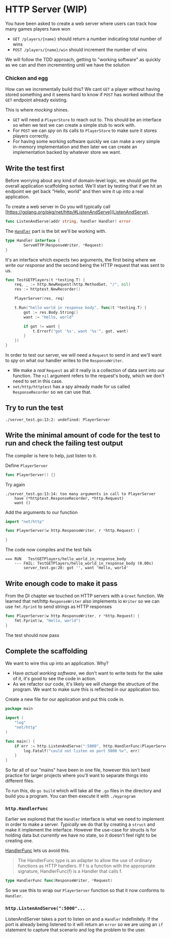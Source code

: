 # HTTP Server (WIP)

You have been asked to create a web server where users can track how many games players have won

- `GET /players/{name}` should return a number indicating total number of wins
- `POST /players/{name}/win` should increment the number of wins 

We will follow the TDD approach, getting to "working software" as quickly as we can and then incrementing until we have the solution

### Chicken and egg

How can we incrementally build this? We cant `GET` a player without having stored something and it seems hard to know if `POST` has worked without the `GET` endpoint already existing. 

This is where _mocking_ shines. 

- `GET` will need a `PlayerStore` to reach out to. This should be an interface so when we test we can create a simple stub to work with.
- For `POST` we can _spy_ on its calls to `PlayerStore` to make sure it stores players correctly. 
- For having some working software quickly we can make a very simple in-memory implementation and then later we can create an implementation backed by whatever store we want. 

## Write the test first

Before worrying about any kind of domain-level logic, we should get the overall application scaffolding sorted. We'll start by testing that if we hit an endpoint we get back "Hello, world" and then wire it up into a real application.

To create a web server in Go you will typically call [https://golang.org/pkg/net/http/#ListenAndServe](ListenAndServe).

```go
func ListenAndServe(addr string, handler Handler) error
```

The [`Handler`](https://golang.org/pkg/net/http/#Handler) part is the bit we'll be working with.

```go
type Handler interface {
        ServeHTTP(ResponseWriter, *Request)
}
```

It's an interface which expects two arguments, the first being where we _write our response_ and the second being the HTTP request that was sent to us.

```go
func TestGETPlayers(t *testing.T) {
	req, _ := http.NewRequest(http.MethodGet, "/", nil)
	res := httptest.NewRecorder()

	PlayerServer(res, req)

	t.Run("hello world in response body", func(t *testing.T) {
		got := res.Body.String()
		want := "Hello, world"

		if got != want {
			t.Errorf("got '%s', want '%s'", got, want)
		}
	})
}
```

In order to test our server, we will need a `Request` to send in and we'll want to _spy_ on what our handler writes to the `ResponseWriter`. 

- We make a _real_ `Request` as all it really is a collection of data sent into our function. The `nil` argument refers to the request's body, which we don't need to set in this case.
- `net/http/httptest` has a spy already made for us called `ResponseRecorder` so we can use that. 

## Try to run the test

`./server_test.go:13:2: undefined: PlayerServer`

## Write the minimal amount of code for the test to run and check the failing test output

The compiler is here to help, just listen to it.

Define `PlayerServer`

```go
func PlayerServer() {}
```

Try again

```
./server_test.go:13:14: too many arguments in call to PlayerServer
	have (*httptest.ResponseRecorder, *http.Request)
	want ()
```

Add the arguments to our function

```go
import "net/http"

func PlayerServer(w http.ResponseWriter, r *http.Request) {

}
```

The code now compiles and the test fails

```
=== RUN   TestGETPlayers/hello_world_in_response_body
    --- FAIL: TestGETPlayers/hello_world_in_response_body (0.00s)
    	server_test.go:20: got '', want 'Hello, world'
```

## Write enough code to make it pass

From the DI chapter we touched on HTTP servers with a `Greet` function. We learned that net/http `ResponseWriter` also implements io `Writer` so we can use `fmt.Fprint` to send strings as HTTP responses

```go
func PlayerServer(w http.ResponseWriter, r *http.Request) {
	fmt.Fprint(w, "Hello, world")
}
```

The test should now pass

## Complete the scaffolding

We want to wire this up into an application. Why?

- Have _actual working software_, we don't want to write tests for the sake of it, it's good to see the code in action.
- As we refactor our code, it's likely we will change the structure of the program. We want to make sure this is reflected in our application too.

Create a new file for our application and put this code in.

```go
package main

import (
	"log"
	"net/http"
)

func main() {
	if err := http.ListenAndServe(":5000", http.HandlerFunc(PlayerServer)); err != nil {
		log.Fatalf("could not listen on port 5000 %v", err)
	}
}
```

So far all of our "mains" have been in one file, however this isn't best practice for larger projects where you'll want to separate things into different files. 

To run this, do `go build` which will take all the `.go` files in the directory and build you a program. You can then execute it with `./myprogram`

### `http.HandlerFunc`

Earlier we explored that the `Handler` interface is what we need to implement in order to make a server. _Typically_ we do that by creating a `struct` and make it implement the interface. However the use-case for structs is for holding data but _currently_ we have no state, so it doesn't feel right to be creating one.

[HandlerFunc](https://golang.org/pkg/net/http/#HandlerFunc) lets us avoid this.

> The HandlerFunc type is an adapter to allow the use of ordinary functions as HTTP handlers. If f is a function with the appropriate signature, HandlerFunc(f) is a Handler that calls f. 

```go
type HandlerFunc func(ResponseWriter, *Request)
```

So we use this to wrap our `PlayerServer` function so that it now conforms to `Handler`.


### `http.ListenAndServe(":5000"...`

ListenAndServer takes a port to listen on and a `Handler` indefinitely. If the port is already being listened to it will return an `error` so we are using an `if` statement to capture that scenario and log the problem to the user.

